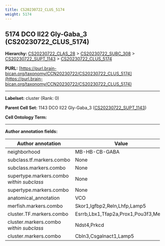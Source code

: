 ```yaml
---
title: CS20230722_CLUS_5174
weight: 5174
---
```

## 5174 DCO Il22 Gly-Gaba_3 (CS20230722_CLUS_5174)
<b>Hierarchy: </b>
[CS20230722_CLAS_28](../CS20230722_CLAS_28) >
[CS20230722_SUBC_308](../CS20230722_SUBC_308) >
[CS20230722_SUPT_1143](../CS20230722_SUPT_1143) >
[CS20230722_CLUS_5174](../CS20230722_CLUS_5174)

**PURL:** [https://purl.brain-bican.org/taxonomy/CCN20230722/CS20230722_CLUS_5174](https://purl.brain-bican.org/taxonomy/CCN20230722/CS20230722_CLUS_5174)

---


**Labelset:** cluster (Rank: 0)

**Parent Cell Set:** 1143 DCO Il22 Gly-Gaba_3 ([CS20230722_SUPT_1143](../CS20230722_SUPT_1143))



**Cell Ontology Term:** 

[MARKER GENES.]: #


---

[TRANSFERRED ANNOTATIONS.]: #


[AUTHOR ANNOTATION FIELDS.]: #


**Author annotation fields:**

| Author annotation | Value |
|-------------------|-------|
|neighborhood|MB-HB-CB-GABA|
|subclass.tf.markers.combo|None|
|subclass.markers.combo|None|
|supertype.markers.combo _within subclass_|None|
|supertype.markers.combo|None|
|anatomical_annotation|VCO|
|merfish.markers.combo|Skor1,Igfbp2,Reln,Lhfp,Lamp5|
|cluster.TF.markers.combo|Esrrb,Lbx1,Tfap2a,Prox1,Pou3f3,Meis2|
|cluster.markers.combo _within subclass_|Ndst4,Prkcd|
|cluster.markers.combo|Cbln3,Csgalnact1,Lamp5|
